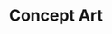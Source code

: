 ---
layout: default
title: Concept Art
permalink: /conceptart/
thumbnail: https://cdnb.artstation.com/p/assets/covers/images/083/857/235/smaller_square/oussama-m-oussama-m-icon-sets.jpg?1736953373
order: 3
---